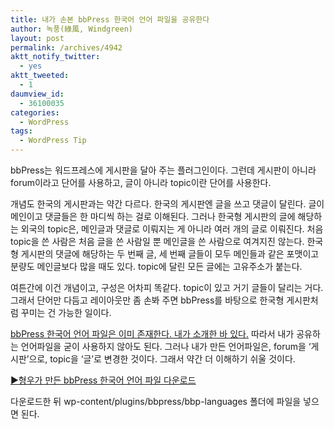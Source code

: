 ```yaml
---
title: 내가 손본 bbPress 한국어 언어 파일을 공유한다
author: 녹풍(綠風, Windgreen)
layout: post
permalink: /archives/4942
aktt_notify_twitter:
  - yes
aktt_tweeted:
  - 1
daumview_id:
  - 36100035
categories:
  - WordPress
tags:
  - WordPress Tip
---
```

bbPress는 워드프레스에 게시판을 달아 주는 플러그인이다. 그런데 게시판이 아니라 forum이라고 단어를 사용하고, 글이 아니라 topic이란 단어를 사용한다.

개념도 한국의 게시판과는 약간 다르다. 한국의 게시판엔 글을 쓰고 댓글이 달린다. 글이 메인이고 댓글들은 한 마디씩 하는 걸로 이해된다. 그러나 한국형 게시판의 글에 해당하는 외국의 topic은, 메인글과 댓글로 이뤄지는 게 아니라 여러 개의 글로 이뤄진다. 처음 topic을 쓴 사람은 처음 글을 쓴 사람일 뿐 메인글을 쓴 사람으로 여겨지진 않는다. 한국형 게시판의 댓글에 해당하는 두 번째 글, 세 번째 글들이 모두 메인들과 같은 포맷이고 분량도 메인글보다 많을 때도 있다. topic에 달린 모든 글에는 고유주소가 붙는다.

여튼간에 이건 개념이고, 구성은 어차피 똑같다. topic이 있고 거기 글들이 달리는 거다. 그래서 단어만 다듬고 레이아웃만 좀 손봐 주면 bbPress를 바탕으로 한국형 게시판처럼 꾸미는 건 가능한 일이다.

[bbPress 한국어 언어 파일은 이미 존재한다. 내가 소개한 바 있다.][1] 따라서 내가 공유하는 언어파일을 굳이 사용하지 않아도 된다. 그러나 내가 만든 언어파일은, forum을 &#8216;게시판&#8217;으로, topic을 &#8216;글&#8217;로 변경한 것이다. 그래서 약간 더 이해하기 쉬울 것이다.

[▶형우가 만든 bbPress 한국어 언어 파일 다운로드][2]

다운로드한 뒤 wp-content/plugins/bbpress/bbp-languages 폴더에 파일을 넣으면 된다.

 [1]: http://mytory.net/archives/3245 "[번역] bbPress 한글 언어 파일 설치하기"
 [2]: http://dl.dropbox.com/u/15546257/blog/mytory/bbpress-ko_KR/bbpress-ko_KR.7z
